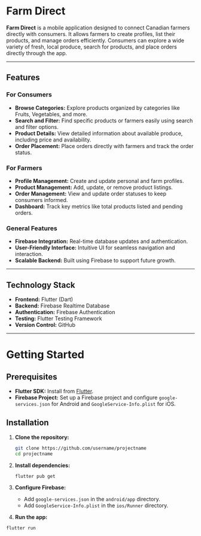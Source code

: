 # Farm Direct  

**Farm Direct** is a mobile application designed to connect Canadian farmers directly with consumers. It allows farmers to create profiles, list their products, and manage orders efficiently. Consumers can explore a wide variety of fresh, local produce, search for products, and place orders directly through the app.  

---

## Features  

### For Consumers  
- **Browse Categories:** Explore products organized by categories like Fruits, Vegetables, and more.  
- **Search and Filter:** Find specific products or farmers easily using search and filter options.  
- **Product Details:** View detailed information about available produce, including price and availability.  
- **Order Placement:** Place orders directly with farmers and track the order status.  

### For Farmers  
- **Profile Management:** Create and update personal and farm profiles.  
- **Product Management:** Add, update, or remove product listings.  
- **Order Management:** View and update order statuses to keep consumers informed.  
- **Dashboard:** Track key metrics like total products listed and pending orders.  

### General Features  
- **Firebase Integration:** Real-time database updates and authentication.  
- **User-Friendly Interface:** Intuitive UI for seamless navigation and interaction.  
- **Scalable Backend:** Built using Firebase to support future growth.  

---

## Technology Stack  

- **Frontend:** Flutter (Dart)  
- **Backend:** Firebase Realtime Database  
- **Authentication:** Firebase Authentication  
- **Testing:** Flutter Testing Framework  
- **Version Control:** GitHub  

---


# Getting Started  

## Prerequisites  
- **Flutter SDK:** Install from [Flutter](https://flutter.dev/).  
- **Firebase Project:** Set up a Firebase project and configure `google-services.json` for Android and `GoogleService-Info.plist` for iOS.  

## Installation  

1. **Clone the repository:**  
   ```bash  
   git clone https://github.com/username/projectname  
   cd projectname  

2. **Install dependencies:**
    ```bash
    flutter pub get
    
3. **Configure Firebase:**
    - Add `google-services.json` in the `android/app` directory.
    - Add `GoogleService-Info.plist` in the `ios/Runner` directory.

4. **Run the app:**
  ```bash
  flutter run
